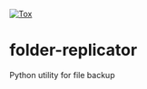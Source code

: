 [![Tox](https://github.com/pmpbaptista/folder-replicator/actions/workflows/tox.yml/badge.svg)](https://github.com/pmpbaptista/folder-replicator/actions/workflows/tox.yml)

# folder-replicator
Python utility for file backup
